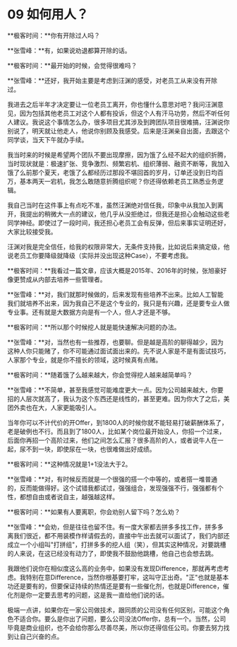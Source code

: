 # 09 如何用人？

**极客时间：**你有开除过人吗？

**张雪峰：**有，如果说劝退都算开除的话。

**极客时间：**最开始的时候，会觉得很难吗？

**张雪峰：**还好，我开始主要是考虑到汪渊的感受，对老员工从来没有开除过。

我进去之后半年才决定要让一位老员工离开，你也懂什么意思对吧？我问汪渊意见，因为包括其他老员工对这个人都有投诉，但这个人有汗马功劳，然后不听任何人建议。我说这个事情怎么办，很多项目尤其涉及到跨团队项目很难搞，汪渊说你别说了，明天就让他走人，他说你别顾及我感受。后来是汪渊亲自出面，去跟这个同学谈，当天下午就办手续。

我当时来的时候是希望两个团队不要出现摩擦，因为饿了么经不起大的组织折腾，当时现状就是：极速扩张、竞争激烈、频繁宕机、组织薄弱、融资不断等，我加入饿了么前那个夏天，老饿了么都经历过那段不堪回首的岁月，订单还没到日均百万，基本两天一宕机，我怎么敢随意折腾组织呢？你还得依赖老员工熟悉业务逻辑。

我自己当时在这件事上有点吃不准，虽然汪渊绝对信任我，印象中从我加入到离开，我提出的稍微大一点的建议，他几乎从没拒绝过，但我还是担心会触动这些老同学神经。即使过了一段时间，我还担心老员工会有反弹，但后来事实证明还好，大家比较接受我。

汪渊对我是完全信任，给我的权限非常大，无条件支持我，比如说后来搞定级，他说老员工你要降级就降级（实际并没出现这种Case），不要考虑我。

**极客时间：**我看过一篇文章，应该大概是2015年、2016年的时候，张旭豪好像更赞成从内部去培养一些管理者。

**张雪峰：**对，我们就那时候做的，后来发现有些培养不出来。比如人工智能我们就培养不出来，因为我自己不是这个专业的，我只是有兴趣，还是要专业人做专业事。还有就是大数据方向是有一个人，但人才还是不够。

**极客时间：**所以那个时候挖人就是能快速解决问题的办法。

**张雪峰：**对，当然也有一些推荐，也要聊。但是越是高阶的聊得越少，因为这种人你只能赌了，你不可能通过面试面出来的。先不说人家是不是有面试技巧，人家那个专业，就是你不擅长的领域，这时候真有点赌。

**极客时间：**随着饿了么越来越大，你会觉得挖人越来越简单吗？

**张雪峰：**不简单，甚至我感觉可能难度更大一点。因为公司越来越大，你要招的人层次就高了，我认为这个东西还是线性的，甚至更难。因为你大了之后，美团外卖也在大，人家更能吸引人。

当年你可以不计代价的开Offer，到1800人的时候你就不能轻易打破薪酬体系了，老是破例也不行。而且到了1800人，比如某个岗位最开始没人，你招一个过来，后面你再招一个高阶过来，他们之间怎么汇报？很多高阶的人，或者说牛人在一起，尿不到一块，即使尿在一块，也很难做出好成绩。

**极客时间：**这种情况就是1+1没法大于2。

**张雪峰：**对，有时候反而就是一个很强的搭一个中等的，或者搭一堆普通的，反而能做得好。这个试错我都试过，强强组合，发现强强不行，强强都有个性，都想自由或者说自主，越强越这样。

**极客时间：**如果有人要离职，你会劝别人留下吗？怎么劝？

**张雪峰：**会劝，但是往往也留不住。有一度大家都去拼多多找工作，拼多多离我们很近，都不用装模作样请假去的，直接中午出去就可以面试了，我们内部还成立一个小组叫"打拼组"，打拼多多的挖人组（笑），但其实这种情况，对要跳槽的人来说，在这已经没有动力了，即使我不鼓励他跳槽，他自己也会想去跳。

我跟他们说你在相似度这么高的业务中，如果没有发现Difference，那就再考虑考虑。我特别在意Difference，当然你根基要打牢，这叫守正出奇。"正"也就是基本功还是要有的，但要保证持续的热情还是要有一些催化剂，也就是Difference，催化剂是你一定要去思考的问题，这是我一直给他们说的话。

极端一点讲，如果你在一家公司做技术，跟同质的公司没有任何区别，可能这个角色不适合你。要么是你出了问题，要么公司没法Offer你，总有一个。当然，公司毕竟是商业组织，也不会给你那么尽善尽美，所以你还得信任公司。你要去努力找到让自己兴奋的点。

